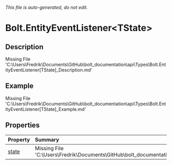 *This file is auto-generated, do not edit.*

# Bolt.EntityEventListener&lt;TState&gt;
## Description
Missing File 'C:\Users\Fredrik\Documents\GitHub\bolt_documentation\api\Types\Bolt.EntityEventListener[TState]_Description.md'
## Example
Missing File 'C:\Users\Fredrik\Documents\GitHub\bolt_documentation\api\Types\Bolt.EntityEventListener[TState]_Example.md'
## Properties
| Property | Summary |
|:-----|:--------|
|[state](Bolt.EntityEventListener&lt;TState&gt;/P/state.md)|Missing File 'C:\Users\Fredrik\Documents\GitHub\bolt_documentation\api\Types\Bolt.EntityEventListener[TState]\P\state_Summary.md'|

